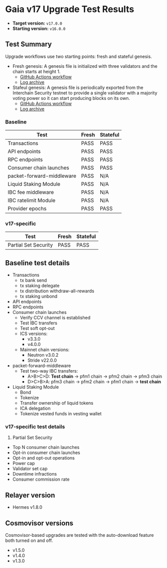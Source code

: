 # Gaia v17 Upgrade Test Results

* **Target version:** `v17.0.0`
* **Starting version:** `v16.0.0`

## Test Summary

Upgrade workflows use two starting points: fresh and stateful genesis.

* Fresh genesis: A genesis file is initialized with three validators and the chain starts at height 1.
  * [GitHub Actions workflow](https://github.com/hyphacoop/cosmos-release-testing/actions/runs/9194038265)
  * [Log archive](./v17-logs-fresh-state.zip)
* Stafeul genesis: A genesis file is periodically exported from the Interchain Security testnet to provide a single validator with a majority voting power so it can start producing blocks on its own.
  * [GitHub Actions workflow](https://github.com/hyphacoop/cosmos-release-testing/actions/runs/9067810923)
  * [Log archive](./v17-logs-stateful.zip)

### Baseline

| Test                      | Fresh | Stateful |
| ------------------------- | ----- | -------- |
| Transactions              | PASS  | PASS     |
| API endpoints             | PASS  | PASS     |
| RPC endpoints             | PASS  | PASS     |
| Consumer chain launches   | PASS  | PASS     |
| packet-forward-middleware | PASS  | N/A      |
| Liquid Staking Module     | PASS  | N/A      |
| IBC fee middleware        | PASS  | N/A      |
| IBC ratelimit Module      | PASS  | N/A      |
| Provider epochs           | PASS  | PASS     |

### v17-specific

| Test                 | Fresh | Stateful |
| -------------------- | ----- | -------- |
| Partial Set Security | PASS  | PASS     |

## Baseline test details

* Transactions
   * tx bank send
   * tx staking delegate
   * tx distribution withdraw-all-rewards
   * tx staking unbond
 * API endpoints
 * RPC endpoints
* Consumer chain launches
   * Verify CCV channel is established
   * Test IBC transfers
   * Test soft opt-out
   * ICS versions:
     * v3.3.0
     * v4.0.0
   * Mainnet chain versions:
     * Neutron v3.0.2
     * Stride v22.0.0
* packet-forward-middleware
   * Test two-way IBC transfers:
     * A>B>C>D: **Test chain** -> pfm1 chain -> pfm2 chain -> pfm3 chain
     * D>C>B>A: pfm3 chain -> pfm2 chain -> pfm1 chain -> **test chain**
* Liquid Staking Module
   * Bond
   * Tokenize
   * Transfer ownership of liquid tokens
   * ICA delegation
   * Tokenize vested funds in vesting wallet

### v17-specific test details

1. Partial Set Security
  * Top N consumer chain launches
  * Opt-in consumer chain launches
  * Opt-in and opt-out operations
  * Power cap
  * Validator set cap
  * Downtime infractions
  * Consumer commission rate

## Relayer version

* Hermes v1.8.0

## Cosmovisor versions

Cosmovisor-based upgrades are tested with the auto-download feature both turned on and off.

* v1.5.0
* v1.4.0
* v1.3.0
